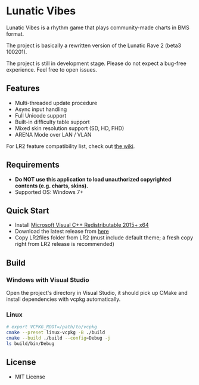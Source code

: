 # Lunatic Vibes

Lunatic Vibes is a rhythm game that plays community-made charts in BMS format.

The project is basically a rewritten version of the Lunatic Rave 2 (beta3 100201). 

The project is still in development stage. Please do not expect a bug-free experience. Feel free to open issues.


## Features

* Multi-threaded update procedure
* Async input handling
* Full Unicode support
* Built-in difficulty table support
* Mixed skin resolution support (SD, HD, FHD)
* ARENA Mode over LAN / VLAN

For LR2 feature compatibility list, check out [the wiki](https://github.com/yaasdf/lunaticvibes/wiki/LR2-Features-Compatibility).


## Requirements
  * **Do NOT use this application to load unauthorized copyrighted contents (e.g. charts, skins).**
  * Supported OS: Windows 7+


## Quick Start

* Install [Microsoft Visual C++ Redistributable 2015+ x64](https://aka.ms/vs/17/release/vc_redist.x64.exe)
* Download the latest release from [here](https://github.com/yaasdf/lunaticvibes/releases)
* Copy LR2files folder from LR2 (must include default theme; a fresh copy right from LR2 release is recommended)


## Build

### Windows with Visual Studio

Open the project's directory in Visual Studio, it should pick up CMake and install dependencies with vcpkg
automatically.

### Linux

```sh
# export VCPKG_ROOT=/path/to/vcpkg
cmake --preset linux-vcpkg -B ./build
cmake --build ./build --config=Debug -j
ls build/bin/Debug
```

## License
* MIT License

